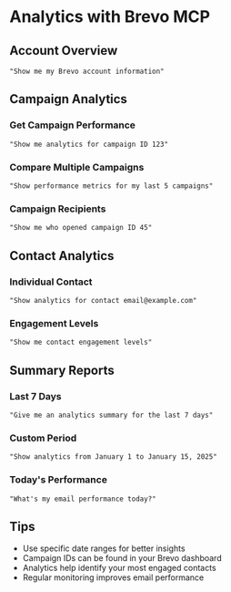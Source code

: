 # Analytics with Brevo MCP

## Account Overview

```
"Show me my Brevo account information"
```

## Campaign Analytics

### Get Campaign Performance
```
"Show me analytics for campaign ID 123"
```

### Compare Multiple Campaigns
```
"Show performance metrics for my last 5 campaigns"
```

### Campaign Recipients
```
"Show me who opened campaign ID 45"
```

## Contact Analytics

### Individual Contact
```
"Show analytics for contact email@example.com"
```

### Engagement Levels
```
"Show me contact engagement levels"
```

## Summary Reports

### Last 7 Days
```
"Give me an analytics summary for the last 7 days"
```

### Custom Period
```
"Show analytics from January 1 to January 15, 2025"
```

### Today's Performance
```
"What's my email performance today?"
```

## Tips

- Use specific date ranges for better insights
- Campaign IDs can be found in your Brevo dashboard
- Analytics help identify your most engaged contacts
- Regular monitoring improves email performance
